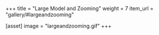 +++
title = "Large Model and Zooming"
weight = 7
item_url = "gallery/#largeandzooming"

[asset]
  image = "largeandzooming.gif"
+++


